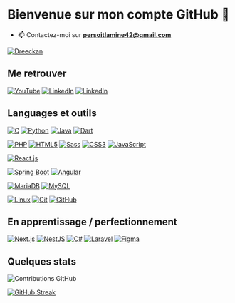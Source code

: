 # Bienvenue sur mon compte GitHub 👋

- 📫 Contactez-moi sur **persoitlamine42@gmail.com**

[![Dreeckan](https://github-profile-trophy.vercel.app/?username=dreeckan&theme=onedark&rank=SECRET,SSS,SS,S,AAA,AA,A&no-bg=true&no-frame=true&margin-w=16)](https://github.com/ryo-ma/github-profile-trophy)

## Me retrouver

[![YouTube](https://img.shields.io/badge/-YouTube-000?&logo=YouTube&logoColor=F00)](https://www.youtube.com/@drakolab)
[![LinkedIn](https://img.shields.io/badge/-GitHub-000?&logo=GitHub&logoColor=FFF)](https://github.com/Drakolab-yt/)
[![LinkedIn](https://img.shields.io/badge/-LinkedIn-000?&logo=LinkedIn&logoColor=0A66C2)](https://www.linkedin.com/in/mouhamed-lamine-faye-54b419273/)

## Languages et outils


[![C](https://img.shields.io/badge/-C-000?&logo=C&logoColor=A8B9CC)](https://en.wikipedia.org/wiki/C_(programming_language))
[![Python](https://img.shields.io/badge/-Python-000?&logo=Python&logoColor=3776AB)](https://www.python.org/)
[![Java](https://img.shields.io/badge/-Java-000?&logo=Java&logoColor=007396)](https://www.java.com/)
[![Dart](https://img.shields.io/badge/-Dart-000?&logo=Dart&logoColor=0175C2)](https://dart.dev/)


[![PHP](https://img.shields.io/badge/-PHP-000?&logo=PHP&logoColor=777BB4)](https://www.php.net)
[![HTML5](https://img.shields.io/badge/-HTML5-000?&logo=HTML5&logoColor=E34F26)](https://www.w3.org/html/)
[![Sass](https://img.shields.io/badge/-Sass-000?&logo=Sass&logoColor=CC6699)](https://sass-lang.com)
[![CSS3](https://img.shields.io/badge/-CSS3-000?&logo=CSS3&logoColor=1572B6)](https://developer.mozilla.org/fr/docs/Web/CSS)
[![JavaScript](https://img.shields.io/badge/-JavaScript-000?&logo=JavaScript&logoColor=F7DF1E)](https://developer.mozilla.org/en-US/docs/Web/JavaScript)


[![React.js](https://img.shields.io/badge/-React.js-000?&logo=React&logoColor=61DAFB)](https://reactjs.org/)


[![Spring Boot](https://img.shields.io/badge/-Spring%20Boot-000?&logo=Spring%20Boot&logoColor=6DB33F)](https://spring.io/projects/spring-boot)
[![Angular](https://img.shields.io/badge/-Angular-000?&logo=Angular&logoColor=DD0031)](https://angular.io/)

[![MariaDB](https://img.shields.io/badge/-MariaDB-000?&logo=MariaDB&logoColor=003545)](https://mariadb.org/)
[![MySQL](https://img.shields.io/badge/-MySQL-000?&logo=MySQL&logoColor=4479A1)](https://www.mysql.com/)

[![Linux](https://img.shields.io/badge/-Linux-000?&logo=Linux&logoColor=FCC624)](https://www.linux.org/)
[![Git](https://img.shields.io/badge/-Git-000?&logo=Git&logoColor=F05032)](https://git-scm.com/)
[![GitHub](https://img.shields.io/badge/-GitHub-000?&logo=GitHub&logoColor=FFF)](https://www.github.com/)


## En apprentissage / perfectionnement

[![Next.js](https://img.shields.io/badge/-Next.js-000?&logo=Next.js&logoColor=FFF)](https://nextjs.org/)
[![NestJS](https://img.shields.io/badge/-NestJS-000?&logo=NestJS&logoColor=E0234E)](https://nestjs.com/)
[![C#](https://img.shields.io/badge/-C%23-000?&logo=CSharp&logoColor=239120)](https://docs.microsoft.com/en-us/dotnet/csharp/)
[![Laravel](https://img.shields.io/badge/-Laravel-000?&logo=Laravel&logoColor=FF2D20)](https://laravel.com/)
[![Figma](https://img.shields.io/badge/-Figma-000?&logo=Figma&logoColor=F24E1E)](https://www.figma.com/)


## Quelques stats

![Contributions GitHub](https://github-readme-stats.vercel.app/api?username=lamine-f&custom_title=Contributions%20GitHub&show_icons=true&locale=fr&count_private=true&hide=stars,issues&bg_color=0d1117&hide_border=true&icon_color=52BFEA&text_color=FFF&title_color=52BFEA)

 [![GitHub Streak](https://github-readme-streak-stats.herokuapp.com?user=lamine-f&hide_border=true&locale=fr&background=0d1117&ring=52BFEA&stroke=52BFEA&fire=52BFEA&sideNums=FFFFFF&currStreakLabel=FFFFFF&sideLabels=FFFFFF&dates=FFFFFF&currStreakNum=FFFFFF)](https://git.io/streak-stats) 

